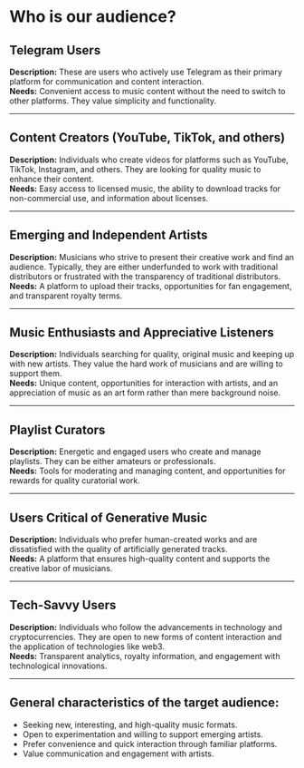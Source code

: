 # Who is our audience?

## Telegram Users
**Description:** These are users who actively use Telegram as their primary platform for communication and content interaction.  
**Needs:** Convenient access to music content without the need to switch to other platforms. They value simplicity and functionality.

---

## Content Creators (YouTube, TikTok, and others)
**Description:** Individuals who create videos for platforms such as YouTube, TikTok, Instagram, and others. They are looking for quality music to enhance their content.  
**Needs:** Easy access to licensed music, the ability to download tracks for non-commercial use, and information about licenses.

---

## Emerging and Independent Artists
**Description:** Musicians who strive to present their creative work and find an audience. Typically, they are either underfunded to work with traditional distributors or frustrated with the transparency of traditional distributors.  
**Needs:** A platform to upload their tracks, opportunities for fan engagement, and transparent royalty terms.

---

## Music Enthusiasts and Appreciative Listeners
**Description:** Individuals searching for quality, original music and keeping up with new artists. They value the hard work of musicians and are willing to support them.  
**Needs:** Unique content, opportunities for interaction with artists, and an appreciation of music as an art form rather than mere background noise.

---

## Playlist Curators
**Description:** Energetic and engaged users who create and manage playlists. They can be either amateurs or professionals.  
**Needs:** Tools for moderating and managing content, and opportunities for rewards for quality curatorial work.

---

## Users Critical of Generative Music
**Description:** Individuals who prefer human-created works and are dissatisfied with the quality of artificially generated tracks.  
**Needs:** A platform that ensures high-quality content and supports the creative labor of musicians.

---

## Tech-Savvy Users
**Description:** Individuals who follow the advancements in technology and cryptocurrencies. They are open to new forms of content interaction and the application of technologies like web3.  
**Needs:** Transparent analytics, royalty information, and engagement with technological innovations.

---

## General characteristics of the target audience:
- Seeking new, interesting, and high-quality music formats.
- Open to experimentation and willing to support emerging artists.
- Prefer convenience and quick interaction through familiar platforms.
- Value communication and engagement with artists.
